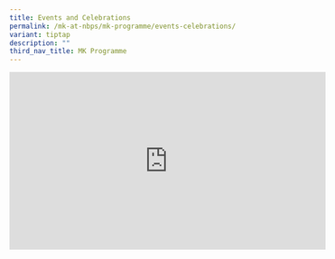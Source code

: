 ```yaml
---
title: Events and Celebrations
permalink: /mk-at-nbps/mk-programme/events-celebrations/
variant: tiptap
description: ""
third_nav_title: MK Programme
---
```

<div class="iframe-wrapper">
<iframe height="315" width="560" allowfullscreen="true" frameborder="0" src="https://www.youtube.com/embed/eNxc0NzJO1A?si=pYu7zIkeXPXExpUr"></iframe>
</div>
<p></p>